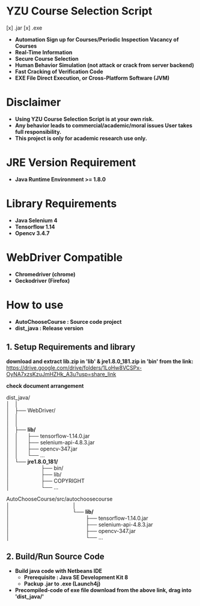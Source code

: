 # YZU Course Selection Script  
[x] .jar
[x] .exe
* **Automation Sign up for Courses/Periodic Inspection Vacancy of Courses**  
* **Real-Time Information**  
* **Secure Course Selection**  
* **Human Behavior Simulation (not attack or crack from server backend)**  
* **Fast Cracking of Verification Code**  
* **EXE File Direct Execution, or Cross-Platform Software (JVM)**  

# Disclaimer
* **Using YZU Course Selection Script is at your own risk.**  
* **Any behavior leads to commercial/academic/moral issues User takes full responsibility.**  
* **This project is only for academic research use only.**  

# JRE Version Requirement

* **Java Runtime Environment >= 1.8.0**

# Library Requirements

* **Java Selenium 4**
* **Tensorflow 1.14**
* **Opencv 3.4.7**

# WebDriver Compatible

* **Chromedriver (chrome)**
* **Geckodriver (Firefox)**

# How to use 

* **AutoChooseCourse : Source code project**  
* **dist_java : Release version**  

## **1. Setup Requirements and library**  
**download and extract lib.zip in 'lib' & jre1.8.0_181.zip in 'bin' from the link:**  
https://drive.google.com/drive/folders/1LoHw8VCSPx-OyNA7xzsKzuJmHZHk_A3u?usp=share_link

**check document arrangement**  

dist_java/  
 │&emsp;│  
 │&emsp;├── WebDriver/  
 │&emsp;│  
 │&emsp;│  
 │&emsp;├── **lib/**  
 │&emsp;│&emsp;&ensp;&nbsp;├── tensorflow-1.14.0.jar  
 │&emsp;│&emsp;&ensp;&nbsp;├── selenium-api-4.8.3.jar  
 │&emsp;│&emsp;&ensp;&nbsp;├── opencv-347.jar  
 │&emsp;│&emsp;&ensp;&nbsp;└── ...  
 │&emsp;└── **jre1.8.0_181/**  
 │&emsp;&emsp;&ensp;&ensp;&emsp;&emsp;&emsp;├── bin/  
 │&emsp;&emsp;&ensp;&ensp;&emsp;&emsp;&emsp;├── lib/  
 │&emsp;&emsp;&ensp;&ensp;&emsp;&emsp;&emsp;├── COPYRIGHT  
 │&emsp;&emsp;&ensp;&ensp;&emsp;&emsp;&emsp;└── ...  
 
 AutoChooseCourse/src/autochoosecourse  
 │&emsp;&emsp;&emsp;&emsp;&emsp;&emsp;&emsp;&emsp;&emsp;&emsp;&emsp;&emsp;│  
 │&emsp;&emsp;&emsp;&emsp;&emsp;&emsp;&emsp;&emsp;&emsp;&emsp;&emsp;&emsp;└──  **lib/**  
 │&emsp;&emsp;&emsp;&emsp;&emsp;&emsp;&emsp;&emsp;&emsp;&emsp;&emsp;&emsp;&emsp;&emsp;&ensp;├── tensorflow-1.14.0.jar  
 │&emsp;&emsp;&emsp;&emsp;&emsp;&emsp;&emsp;&emsp;&emsp;&emsp;&emsp;&emsp;&emsp;&emsp;&ensp;├── selenium-api-4.8.3.jar  
 │&emsp;&emsp;&emsp;&emsp;&emsp;&emsp;&emsp;&emsp;&emsp;&emsp;&emsp;&emsp;&emsp;&emsp;&ensp;├── opencv-347.jar  
 │&emsp;&emsp;&emsp;&emsp;&emsp;&emsp;&emsp;&emsp;&emsp;&emsp;&emsp;&emsp;&emsp;&emsp;&ensp;└── ...  
 
 ## **2. Build/Run Source Code**  

* **Build java code with Netbeans IDE**  
  * **Prerequisite : Java SE Development Kit 8**  
  * **Packup .jar to .exe (Launch4j)**  
* **Precompiled-code of exe file download from the above link, drag into 'dist_java/'**  
